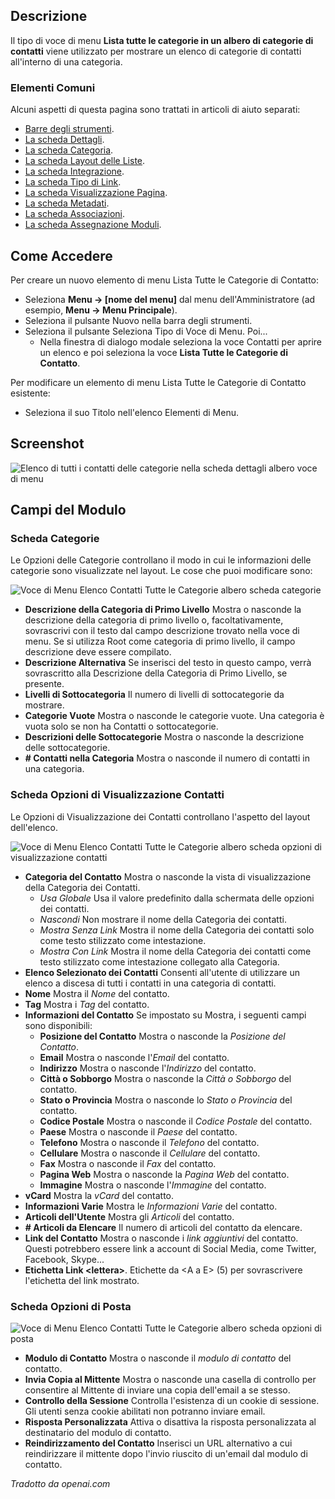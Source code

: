 <!-- Filename: Help4.x:Menu_Item:_List_All_Contact_Categories / Display title: Elenca tutte le categorie di contatti -->

## Descrizione

Il tipo di voce di menu **Lista tutte le categorie in un albero di categorie di contatti** viene utilizzato per mostrare un elenco di categorie di contatti all'interno di una categoria.

### Elementi Comuni

Alcuni aspetti di questa pagina sono trattati in articoli di aiuto separati:

* [Barre degli strumenti](jdocmanual?article=help/common-elements/toolbars).
* [La scheda Dettagli](jdocmanual?article=help/menu-items-common/menu-item-details).
* [La scheda Categoria](jdocmanual?article=help/menu-items-common/menu-item-category).
* [La scheda Layout delle Liste](jdocmanual?article=help/menu-items-common/menu-item-list-layouts).
* [La scheda Integrazione](jdocmanual?article=help/menu-items-common/menu-item-integration).
* [La scheda Tipo di Link](jdocmanual?article=help/menu-items-common/menu-item-link-type).
* [La scheda Visualizzazione Pagina](jdocmanual?article=help/menu-items-common/menu-item-page-display).
* [La scheda Metadati](jdocmanual?article=help/menu-items-common/menu-item-metadata).
* [La scheda Associazioni](jdocmanual?article=help/common-elements/edit-associations).
* [La scheda Assegnazione Moduli](jdocmanual?article=help/menu-items-common/menu-item-module-assignment).

## Come Accedere

Per creare un nuovo elemento di menu Lista Tutte le Categorie di Contatto:

- Seleziona **Menu → \[nome del menu\]** dal menu dell'Amministratore
  (ad esempio, **Menu → Menu Principale**).
- Seleziona il pulsante Nuovo nella barra degli strumenti.
- Seleziona il pulsante Seleziona Tipo di Voce di Menu. Poi...
  - Nella finestra di dialogo modale seleziona la voce Contatti per aprire un elenco e poi
    seleziona la voce **Lista Tutte le Categorie di Contatto**.

Per modificare un elemento di menu Lista Tutte le Categorie di Contatto esistente:

- Seleziona il suo Titolo nell'elenco Elementi di Menu.

## Screenshot

![Elenco di tutti i contatti delle categorie nella scheda dettagli albero voce di menu](../../../it/images/menu-items/contacts-list-all-categories-tree-details-tab.png)

## Campi del Modulo

### Scheda Categorie

Le Opzioni delle Categorie controllano il modo in cui le informazioni delle categorie 
sono visualizzate nel layout. Le cose che puoi modificare sono:

![Voce di Menu Elenco Contatti Tutte le Categorie albero scheda categorie](../../../it/images/menu-items/contacts-list-all-categories-tree-categories-tab.png)

- **Descrizione della Categoria di Primo Livello** Mostra o nasconde la 
  descrizione della categoria di primo livello o, facoltativamente, sovrascrivi con il 
  testo dal campo descrizione trovato nella voce di menu. Se si utilizza Root come 
  categoria di primo livello, il campo descrizione deve essere compilato.
- **Descrizione Alternativa** Se inserisci del testo in questo campo, verrà 
  sovrascritto alla Descrizione della Categoria di Primo Livello, se presente.
- **Livelli di Sottocategoria** Il numero di livelli di sottocategorie da mostrare.
- **Categorie Vuote** Mostra o nasconde le categorie vuote. Una categoria è vuota 
  solo se non ha Contatti o sottocategorie.
- **Descrizioni delle Sottocategorie** Mostra o nasconde la descrizione delle 
  sottocategorie.
- **\# Contatti nella Categoria** Mostra o nasconde il numero di contatti in una 
  categoria.

### Scheda Opzioni di Visualizzazione Contatti

Le Opzioni di Visualizzazione dei Contatti controllano l'aspetto del layout dell'elenco.

![Voce di Menu Elenco Contatti Tutte le Categorie albero scheda opzioni di visualizzazione contatti](../../../it/images/menu-items/contacts-list-all-categories-tree-contact-display-options.png)

- **Categoria del Contatto** Mostra o nasconde la vista di visualizzazione della Categoria dei Contatti.
    - *Usa Globale* Usa il valore predefinito dalla schermata delle opzioni dei contatti.
    - *Nascondi* Non mostrare il nome della Categoria dei contatti.
    - *Mostra Senza Link* Mostra il nome della Categoria dei contatti solo come testo 
      stilizzato come intestazione.
    - *Mostra Con Link* Mostra il nome della Categoria dei contatti come testo 
      stilizzato come intestazione collegato alla Categoria.
- **Elenco Selezionato dei Contatti** Consenti all'utente di utilizzare un elenco a discesa 
  di tutti i contatti in una categoria di contatti.
- **Nome** Mostra il *Nome* del contatto.
- **Tag** Mostra i *Tag* del contatto.
- **Informazioni del Contatto** Se impostato su Mostra, i seguenti campi sono disponibili:
  - **Posizione del Contatto** Mostra o nasconde la *Posizione del Contatto*.
  - **Email** Mostra o nasconde l'*Email* del contatto.
  - **Indirizzo** Mostra o nasconde l'*Indirizzo* del contatto.
  - **Città o Sobborgo** Mostra o nasconde la *Città o Sobborgo* del contatto.
  - **Stato o Provincia** Mostra o nasconde lo *Stato o Provincia* del contatto.
  - **Codice Postale** Mostra o nasconde il *Codice Postale* del contatto.
  - **Paese** Mostra o nasconde il *Paese* del contatto.
  - **Telefono** Mostra o nasconde il *Telefono* del contatto.
  - **Cellulare** Mostra o nasconde il *Cellulare* del contatto.
  - **Fax** Mostra o nasconde il *Fax* del contatto.
  - **Pagina Web** Mostra o nasconde la *Pagina Web* del contatto.
  - **Immagine** Mostra o nasconde l'*Immagine* del contatto.
- **vCard** Mostra la *vCard* del contatto.
- **Informazioni Varie** Mostra le *Informazioni Varie* del contatto.
- **Articoli dell'Utente** Mostra gli *Articoli* del contatto.
- **\# Articoli da Elencare** Il numero di articoli del contatto da elencare.
- **Link del Contatto** Mostra o nasconde i *link aggiuntivi* del contatto. Questi 
  potrebbero essere link a account di Social Media, come Twitter, Facebook, Skype...
- **Etichetta Link \<lettera\>**. Etichette da \<A a E\> (5) per sovrascrivere l'etichetta del 
  link mostrato.

### Scheda Opzioni di Posta

![Voce di Menu Elenco Contatti Tutte le Categorie albero scheda opzioni di posta](../../../it/images/menu-items/contacts-list-all-categories-tree-mail-options-tab.png)

- **Modulo di Contatto** Mostra o nasconde il *modulo di contatto* del contatto.
- **Invia Copia al Mittente** Mostra o nasconde una casella di controllo 
  per consentire al Mittente di inviare una copia dell'email a se stesso.
- **Controllo della Sessione** Controlla l'esistenza di un cookie di sessione. Gli utenti 
  senza cookie abilitati non potranno inviare email.
- **Risposta Personalizzata** Attiva o disattiva la risposta personalizzata al destinatario 
  del modulo di contatto.
- **Reindirizzamento del Contatto** Inserisci un URL alternativo a cui reindirizzare il 
  mittente dopo l'invio riuscito di un'email dal modulo di contatto.

*Tradotto da openai.com*

